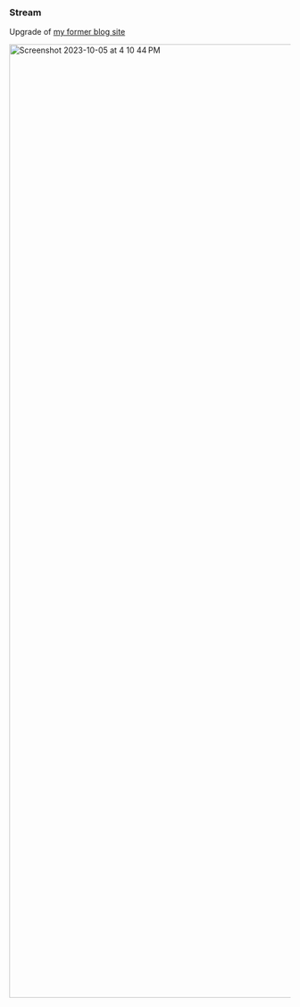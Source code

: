 ### Stream
Upgrade of [my former blog site](https://legacy.blog.ghussein.org/)

<img width="1709" alt="Screenshot 2023-10-05 at 4 10 44 PM" src="https://github.com/gashon/stream/assets/87954127/96d9d4e3-a073-4aff-a255-b6c999141073">

